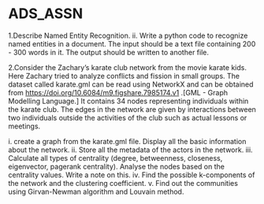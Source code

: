 # ADS_ASSN
1.Describe Named Entity Recognition. 
ii. Write a python code to recognize named entities in a document. The input should be a text file containing 200 - 300 words in it. The output should be written to another file. 


2.Consider the 	Zachary’s karate club network from the movie karate kids. Here Zachary tried to analyze conflicts and fission in small groups. The dataset called karate.gml 	can be read using NetworkX and can be obtained from https://doi.org/10.6084/m9.figshare.7985174.v1 .[GML - Graph Modelling Language.]  It contains 34 nodes representing individuals within the karate club. The edges in the network are given by interactions between two individuals outside the activities of the club such as actual lessons or meetings. 
		 	 	 		
i. create a graph from the 	karate.gml file. Display all the basic information about the network.
ii. Store all the metadata of the actors in the network.
iii. Calculate all types of centrality (degree, betweenness, closeness, eigenvector, pagerank centrality). Analyse the nodes based on the centrality values. Write a note on this. 
iv. Find the possible k-components of the network and the clustering coefficient.
v. Find out the communities using Girvan-Newman algorithm and Louvain method. 
